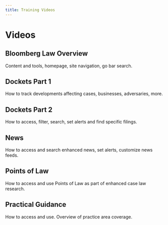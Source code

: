 ```yaml
---
title: Training Videos
---
```

# Videos

## Bloomberg Law Overview

Content and tools, homepage, site navigation, go bar search.

<vimeo source="329919395"></vimeo>

## Dockets Part 1

How to track developments affecting cases, businesses, adversaries, more.

<vimeo source="328220623"></vimeo>

## Dockets Part 2

How to access, filter, search, set alerts and find specific filings.

<vimeo source="328227590"></vimeo>

## News

How to access and search enhanced news, set alerts, customize news feeds.

<vimeo source="328226197"></vimeo>

## Points of Law

How to access and use Points of Law as part of enhanced case law research.

<vimeo source="328224433"></vimeo>

## Practical Guidance

How to access and use.  Overview of practice area coverage.

<vimeo source="328223619"></vimeo>
